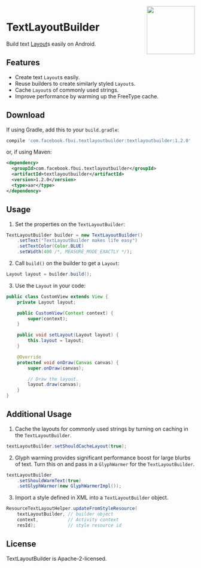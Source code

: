 <img src="/docs/logo.png" width="128" align="right"/>

# TextLayoutBuilder

Build text [Layout](https://developer.android.com/reference/android/text/Layout.html)s easily on Android.

## Features
- Create text `Layout`s easily.
- Reuse builders to create similarly styled `Layout`s.
- Cache `Layout`s of commonly used strings.
- Improve performance by warming up the FreeType cache.

## Download
If using Gradle, add this to your `build.gradle`:

```groovy
compile 'com.facebook.fbui.textlayoutbuilder:textlayoutbuilder:1.2.0'
```

or, if using Maven:

```xml
<dependency>
  <groupId>com.facebook.fbui.textlayoutbuilder</groupId>
  <artifactId>textlayoutbuilder</artifactId>
  <version>1.2.0</version>
  <type>aar</type>
</dependency>
```

## Usage
1. Set the properties on the `TextLayoutBuilder`:
  ```java
  TextLayoutBuilder builder = new TextLayoutBuilder()
      .setText("TextLayoutBuilder makes life easy")
      .setTextColor(Color.BLUE)
      .setWidth(400 /*, MEASURE_MODE_EXACTLY */);
  ```

2. Call `build()` on the builder to get a `Layout`:
  ```java
  Layout layout = builder.build();
  ```

3. Use the `Layout` in your code:
  ```java
  public class CustomView extends View {
      private Layout layout;

      public CustomView(Context context) {
          super(context);
      }

      public void setLayout(Layout layout) {
          this.layout = layout;
      }

      @Override
      protected void onDraw(Canvas canvas) {
          super.onDraw(canvas);

          // Draw the layout.
          layout.draw(canvas);
      }
  }
  ```

## Additional Usage
1. Cache the layouts for commonly used strings by turning on caching in the `TextLayoutBuilder`.
  ```java
  textLayoutBuilder.setShouldCacheLayout(true);
  ```

2. Glyph warming provides significant performance boost for large blurbs of text.
Turn this on and pass in a `GlyphWarmer` for the `TextLayoutBuilder`.
  ```java
  textLayoutBuilder
      .setShouldWarmText(true)
      .setGlyphWarmer(new GlyphWarmerImpl());
  ```

3. Import a style defined in XML into a `TextLayoutBuilder` object.
  ```java
  ResourceTextLayoutHelper.updateFromStyleResource(
      textLayoutBuilder, // builder object
      context,           // Activity context
      resId);            // style resource id
  ```

## License

TextLayoutBuilder is Apache-2-licensed.
